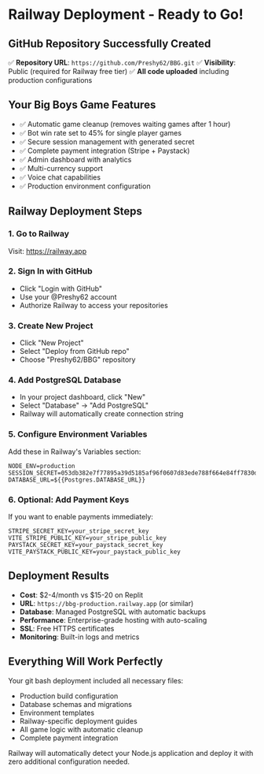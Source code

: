 # Railway Deployment - Ready to Go!

## GitHub Repository Successfully Created
✅ **Repository URL**: `https://github.com/Preshy62/BBG.git`
✅ **Visibility**: Public (required for Railway free tier)
✅ **All code uploaded** including production configurations

## Your Big Boys Game Features
- ✅ Automatic game cleanup (removes waiting games after 1 hour)
- ✅ Bot win rate set to 45% for single player games
- ✅ Secure session management with generated secret
- ✅ Complete payment integration (Stripe + Paystack)
- ✅ Admin dashboard with analytics
- ✅ Multi-currency support
- ✅ Voice chat capabilities
- ✅ Production environment configuration

## Railway Deployment Steps

### 1. Go to Railway
Visit: https://railway.app

### 2. Sign In with GitHub
- Click "Login with GitHub"
- Use your @Preshy62 account
- Authorize Railway to access your repositories

### 3. Create New Project
- Click "New Project"
- Select "Deploy from GitHub repo"
- Choose "Preshy62/BBG" repository

### 4. Add PostgreSQL Database
- In your project dashboard, click "New"
- Select "Database" → "Add PostgreSQL"
- Railway will automatically create connection string

### 5. Configure Environment Variables
Add these in Railway's Variables section:
```
NODE_ENV=production
SESSION_SECRET=053db382e7f77895a39d5185af96f0607d83ede788f664e84ff7830d7ccf82d6
DATABASE_URL=${{Postgres.DATABASE_URL}}
```

### 6. Optional: Add Payment Keys
If you want to enable payments immediately:
```
STRIPE_SECRET_KEY=your_stripe_secret_key
VITE_STRIPE_PUBLIC_KEY=your_stripe_public_key
PAYSTACK_SECRET_KEY=your_paystack_secret_key
VITE_PAYSTACK_PUBLIC_KEY=your_paystack_public_key
```

## Deployment Results
- **Cost**: $2-4/month vs $15-20 on Replit
- **URL**: `https://bbg-production.railway.app` (or similar)
- **Database**: Managed PostgreSQL with automatic backups
- **Performance**: Enterprise-grade hosting with auto-scaling
- **SSL**: Free HTTPS certificates
- **Monitoring**: Built-in logs and metrics

## Everything Will Work Perfectly
Your git bash deployment included all necessary files:
- Production build configuration
- Database schemas and migrations
- Environment templates
- Railway-specific deployment guides
- All game logic with automatic cleanup
- Complete payment integration

Railway will automatically detect your Node.js application and deploy it with zero additional configuration needed.